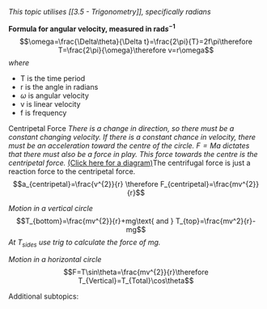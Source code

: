 *This topic utilises [[3.5 - Trigonometry]], specifically radians*

**Formula for angular velocity, measured in $\text{rad}s^{-1}$**$$\omega=\frac{\Delta\theta}{\Delta t}=\frac{2\pi}{T}=2f\pi\therefore T=\frac{2\pi}{\omega}\therefore v=r\omega$$*where*
- T is the time period
- r is the angle in radians
- $\omega$ is angular velocity
- v is linear velocity
- f is frequency

Centripetal Force
*There is a change in direction, so there must be a constant changing velocity. If there is a constant chance in velocity, there must be an acceleration toward the centre of the circle. $F=Ma$ dictates that there must also be a force in play. This force towards the centre is the centripetal force.* [(Click here for a diagram)](https://xmphysics.com/wp-content/uploads/2023/01/image-109.png)The centrifugal force is just a reaction force to the centripetal force.
$$a_{centripetal}=\frac{v^{2}}{r} \therefore F_{centripetal}=\frac{mv^{2}}{r}$$

*Motion in a vertical circle*
$$T_{bottom}=\frac{mv^{2}}{r}+mg\text{ and } T_{top}=\frac{mv^2}{r}-mg$$
*At $T_{sides}$ use trig to calculate the force of mg.*

*Motion in a horizontal circle*
$$F=T\sin\theta=\frac{mv^{2}}{r}\therefore T_{Vertical}=T_{Total}\cos\theta$$

Additional subtopics:
```folder-index-content
```